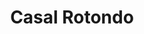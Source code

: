 ---
title: Casal Rotondo

mediaPath: /videos/cr_26_mgc-1080p.mp4
mediaPosition:  [296954.26078754367,4632808.436831073,142.261974908874]
mediaRotation:  [0.5411434935723197,-0.5210217888266009,-0.4578198867903901,0.4755007530924719]
mediaScale: 1
cameraFOV: 42

cameraPosition:  [296950.693241501,4632808.301615056,141.7990150163864]
cameraTarget:  [296954.05981942965,4632808.429214042,142.23589530812208]

animationEntry: 
---
